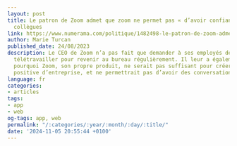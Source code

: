 ```yaml
---
layout: post
title: Le patron de Zoom admet que zoom ne permet pas « d’avoir confiance » en ses
  collègues
link: https://www.numerama.com/politique/1482498-le-patron-de-zoom-admet-que-zoom-ne-permet-pas-davoir-confiance-en-ses-collegues.html
author: Marie Turcan
published_date: 24/08/2023
description: Le CEO de Zoom n’a pas fait que demander à ses employés de cesser de
  télétravailler pour revenir au bureau régulièrement. Il leur a également expliqué
  pourquoi Zoom, son propre produit, ne serait pas suffisant pour créer une dynamique
  positive d’entreprise, et ne permettrait pas d’avoir des conversations sincères.
language: fr
categories:
- articles
tags:
- app
- web
og-tags: app, web
permalink: "/:categories/:year/:month/:day/:title/"
date: '2024-11-05 20:55:44 +0100'
---
```

